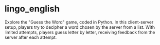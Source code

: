 # lingo_english
Explore the "Guess the Word" game, coded in Python. In this client-server setup, players try to decipher a word chosen by the server from a list. With limited attempts, players guess letter by letter, receiving feedback from the server after each attempt.
